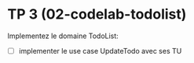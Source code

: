 # TP 3 (02-codelab-todolist)

Implementez le domaine TodoList:

- [ ] implementer le use case UpdateTodo avec ses TU
